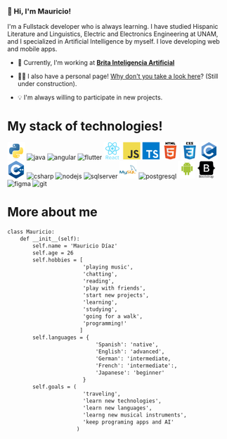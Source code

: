 ### 👋 Hi, I'm Mauricio!

I'm a Fullstack developer who is always learning. I have studied Hispanic Literature and Linguistics, Electric and Electronics Engineering at UNAM, and I specialized in Artificial Intelligence by myself. I love developing web and mobile apps.

<!-- <img align='right' src='' width='200'> -->

- 📖 Currently, I'm working at [**Brita Inteligencia Artificial**](https://brita.mx/)

- 👨‍💻 I also have a personal page! [Why don't you take a look here](https://mauriciods07.github.io/pagina-personal/)? (Still under construction).

- 💡 I'm always willing to participate in new projects.

# My stack of technologies!
<p align="left">
    <img src="https://raw.githubusercontent.com/devicons/devicon/master/icons/python/python-original.svg" alt="python" width="40" height="40"/>
    <img src="https://cdn.worldvectorlogo.com/logos/java.svg" alt="java" width="40" height="40"/>
    <img src="https://angular.io/assets/images/logos/angularjs/AngularJS-Shield.svg" alt="angular" width="40" height="40"/>
    <img src="https://www.vectorlogo.zone/logos/flutterio/flutterio-icon.svg" alt="flutter" width="40" height="40"/>
    <img src="https://raw.githubusercontent.com/devicons/devicon/master/icons/react/react-original-wordmark.svg" alt="react" width="40" height="40"/>
    <img src="https://raw.githubusercontent.com/devicons/devicon/master/icons/javascript/javascript-original.svg" alt="javascript" width="40" height="40"/>
    <img src="https://raw.githubusercontent.com/devicons/devicon/master/icons/typescript/typescript-original.svg" alt="typescript" width="40" height="40"/>
    <img src="https://raw.githubusercontent.com/devicons/devicon/master/icons/html5/html5-original-wordmark.svg" alt="html5" width="40" height="40"/>
    <img src="https://raw.githubusercontent.com/devicons/devicon/master/icons/css3/css3-original-wordmark.svg" alt="css3" width="40" height="40"/>
    <img src="https://raw.githubusercontent.com/devicons/devicon/master/icons/c/c-original.svg" alt="c" width="40" height="40"/>
    <img src="https://raw.githubusercontent.com/devicons/devicon/master/icons/cplusplus/cplusplus-original.svg" alt="cplusplus" width="40" height="40"/>
    <img src="https://cdn.icon-icons.com/icons2/2415/PNG/512/csharp_original_logo_icon_146578.png" alt="csharp" width="40" height="40"/>
    <img src="https://seeklogo.com/images/N/nodejs-logo-D26404F360-seeklogo.com.png?v=638179441440000000" alt="nodejs" width="40" height="40"/>
    <img src="https://www.svgrepo.com/show/303229/microsoft-sql-server-logo.svg" alt="sqlserver" width="40" height="40"/>
    <img src="https://raw.githubusercontent.com/devicons/devicon/master/icons/mysql/mysql-original-wordmark.svg" alt="mysql" width="40" height="40"/>
    <img src="https://upload.wikimedia.org/wikipedia/commons/thumb/2/29/Postgresql_elephant.svg/1200px-Postgresql_elephant.svg.png" alt="postgresql" width="40" height="40"/>
    <img src="https://raw.githubusercontent.com/devicons/devicon/master/icons/android/android-original-wordmark.svg" alt="android" width="40" height="40"/>
    <img src="https://raw.githubusercontent.com/devicons/devicon/master/icons/bootstrap/bootstrap-plain-wordmark.svg" alt="bootstrap" width="40" height="40"/>
    <img src="https://www.vectorlogo.zone/logos/figma/figma-icon.svg" alt="figma" width="40" height="40"/>
    <img src="https://www.vectorlogo.zone/logos/git-scm/git-scm-icon.svg" alt="git" width="40" height="40"/>
</p>

# More about me

```
class Mauricio:
    def __init__(self):
        self.name = 'Mauricio Díaz'
        self.age = 26
        self.hobbies = [
                        'playing music',
                        'chatting',
                        'reading',
                        'play with friends',
                        'start new projects',
                        'learning',
                        'studying',
                        'going for a walk',
                        'programming!'
                       ]
        self.languages = {
                            'Spanish': 'native',
                            'English': 'advanced',
                            'German': 'intermediate,
                            'French': 'intermediate':,
                            'Japanese': 'beginner'
                        }
        self.goals = (
                        'traveling',
                        'learn new technologies',
                        'learn new languages',
                        'learng new musical instruments',
                        'keep programing apps and AI'
                      )
```
